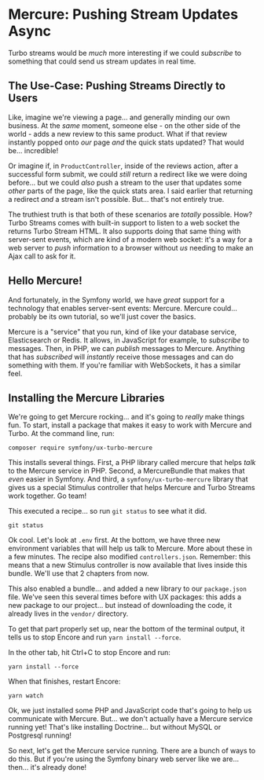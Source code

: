 # Mercure: Pushing Stream Updates Async

Turbo streams would be *much* more interesting if we could *subscribe* to
something that could send us stream updates in real time.

## The Use-Case: Pushing Streams Directly to Users

Like, imagine we're viewing a page... and generally minding our own business. At
the *same* moment, someone else - on the other side of the world - adds a new review
to this same product. What if that review instantly popped onto *our* page *and*
the quick stats updated? That would be... incredible!

Or imagine if, in `ProductController`, inside of the reviews action, after a
successful form submit, we could *still* return a redirect like we were doing
before... but we could *also* push a stream to the user that updates some *other*
parts of the page, like the quick stats area. I said earlier that returning a
redirect *and* a stream isn't possible. But... that's not entirely true.

The truthiest truth is that both of these scenarios are *totally* possible. How?
Turbo Streams comes with built-in support to listen to a web socket the returns Turbo
Stream HTML. It also supports doing that same thing with server-sent events, which
are kind of a modern web socket: it's a way for a web server to *push* information
to a browser without *us* needing to make an Ajax call to ask for it.

## Hello Mercure!

And fortunately, in the Symfony world, we have *great* support for a technology that
enables server-sent events: Mercure. Mercure could... probably be its own tutorial,
so we'll just cover the basics.

Mercure is a "service" that you run, kind of like your database service,
Elasticsearch or Redis. It allows, in JavaScript for example, to *subscribe* to
messages. Then, in PHP, we can *publish* messages to Mercure. Anything that has
*subscribed* will *instantly* receive those messages and can do something with
them. If you're familiar with WebSockets, it has a similar feel.

## Installing the Mercure Libraries

We're going to get Mercure rocking... and it's going to *really* make things fun.
To start, install a package that makes it easy to work with Mercure and Turbo.
At the command line, run:

```terminal
composer require symfony/ux-turbo-mercure
```

This installs several things. First, a PHP library called mercure that helps
*talk* to the Mercure service in PHP. Second, a MercureBundle that makes that
*even* easier in Symfony. And third, a `symfony/ux-turbo-mercure` library that
gives us a special Stimulus controller that helps Mercure and Turbo Streams
work together. Go team!

This executed a recipe... so run `git status` to see what it did.

```terminal-silent
git status
```

Ok cool. Let's look at `.env` first. At the bottom, we have three new environment
variables that will help us talk to Mercure. More about these in a few minutes. The
recipe also modified `controllers.json`. Remember: this means that a new Stimulus
controller is now available that lives inside this bundle. We'll use that 2 chapters
from now.

This also enabled a bundle... and added a new library to our `package.json` file.
We've seen this several times before with UX packages: this adds a new package
to our project... but instead of downloading the code, it already lives in the
`vendor/` directory.

To get that part properly set up, near the bottom of the terminal output, it tells
us to stop Encore and run `yarn install --force`.

In the other tab, hit Ctrl+C to stop Encore and run:

```terminal
yarn install --force
```

When that finishes, restart Encore:

```terminal
yarn watch
```

Ok, we just installed some PHP and JavaScript code that's going to help us
communicate with Mercure. But... we don't actually have a Mercure service running
yet! That's like installing Doctrine... but without MySQL or Postgresql running!

So next, let's get the Mercure service running. There are a bunch of ways to do
this. But if you're using the Symfony binary web server like we are... then...
it's already done!
